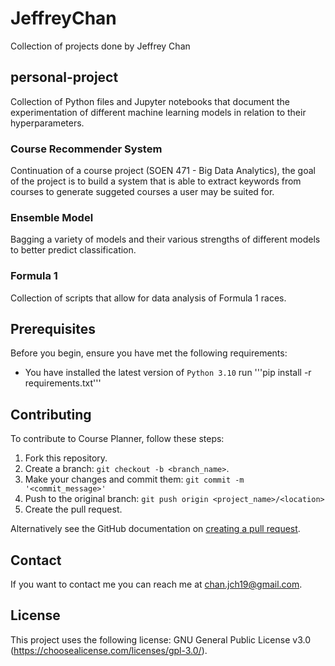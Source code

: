# JeffreyChan
Collection of projects done by Jeffrey Chan

## personal-project
Collection of Python files and Jupyter notebooks that document the experimentation of different machine learning models in relation to their hyperparameters.

### Course Recommender System
Continuation of a course project (SOEN 471 - Big Data Analytics), the goal of the project is to build a system that is able to extract keywords from courses to generate suggeted courses a user may be suited for.

### Ensemble Model
Bagging a variety of models and their various strengths of different models to better predict classification.
### Formula 1
Collection of scripts that allow for data analysis of Formula 1 races.

<!--- These are examples. See https://shields.io for others or to customize this set of shields. You might want to include dependencies, project status and licence info here 
![GitHub repo size](https://img.shields.io/github/repo-size/scottydocs/README-template.md)
![GitHub contributors](https://img.shields.io/github/contributors/scottydocs/README-template.md)
![GitHub stars](https://img.shields.io/github/stars/scottydocs/README-template.md?style=social)
![GitHub forks](https://img.shields.io/github/forks/scottydocs/README-template.md?style=social)
![Twitter Follow](https://img.shields.io/twitter/follow/scottydocs?style=social)
--->
## Prerequisites

Before you begin, ensure you have met the following requirements:
<!--- These are just example requirements. Add, duplicate or remove as required --->
* You have installed the latest version of `Python 3.10`
run '''pip install -r requirements.txt'''
<!--
* You have a `<Windows/Linux/Mac>` machine. State which OS is supported/which is not.
--->
<!--
## Installing <project_name>

To install <project_name>, follow these steps:

Linux and macOS:
```
<install_command>
```

Windows:
```
<install_command>
```
## Using <project_name>

To use <project_name>, follow these steps:

```
<usage_example>
```

Add run commands and examples you think users will find useful. Provide an options reference for bonus points!
--->

## Contributing
<!--- If your README is long or you have some specific process or steps you want contributors to follow, consider creating a separate CONTRIBUTING.md file--->
To contribute to Course Planner, follow these steps:

1. Fork this repository.
2. Create a branch: `git checkout -b <branch_name>`.
3. Make your changes and commit them: `git commit -m '<commit_message>'`
4. Push to the original branch: `git push origin <project_name>/<location>`
5. Create the pull request.

Alternatively see the GitHub documentation on [creating a pull request](https://help.github.com/en/github/collaborating-with-issues-and-pull-requests/creating-a-pull-request).

<!--
## Contributors
Thanks to the following people who have contributed to this project:

* [@scottydocs](https://github.com/scottydocs) 📖
* [@cainwatson](https://github.com/cainwatson) 🐛
* [@calchuchesta](https://github.com/calchuchesta) 🐛

You might want to consider using something like the [All Contributors](https://github.com/all-contributors/all-contributors) specification and its [emoji key](https://allcontributors.org/docs/en/emoji-key).--->
## Contact

If you want to contact me you can reach me at <chan.jch19@gmail.com>.

## License
<!--- If you're not sure which open license to use see https://choosealicense.com/--->

This project uses the following license: GNU General Public License v3.0 (<https://choosealicense.com/licenses/gpl-3.0/>).
